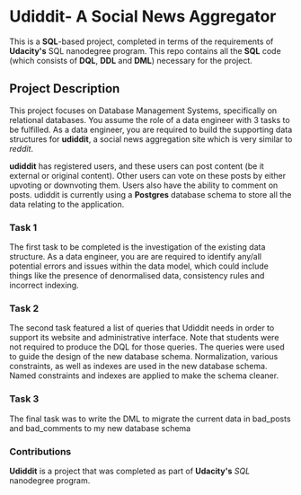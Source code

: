 # Udiddit- A Social News Aggregator
This is a **SQL**-based project, completed in terms of the requirements of **Udacity's** SQL nanodegree program. This repo contains all the **SQL** code (which consists of **DQL**, **DDL** and **DML**) necessary for the project. 

## Project Description
This project focuses on Database Management Systems, specifically on relational databases. You assume the role of a data engineer with 3 tasks to be fulfilled. As a data engineer, you are required to build the supporting data structures for **udiddit**, a social news aggregation site which is very similar to *reddit*.

**udiddit** has registered users, and these users can post content (be it external or original content). Other users can vote on these posts by either upvoting or downvoting them. Users also have the ability to comment on posts. udiddit is currently using a **Postgres** database schema to store all the data relating to the application.

### Task 1
The first task to be completed is the investigation of the existing data structure. As a data engineer, you are are required to identify any/all potential errors and issues within the data model, which could include things like the presence of denormalised data, consistency rules and incorrect indexing.

### Task 2
The second task featured a list of queries that Udiddit needs in order to support its website and administrative interface. Note that students were not required to produce the DQL for those queries. The queries were used to guide the design of the new database schema.  Normalization, various constraints, as well as indexes are used in the new database schema. Named constraints and indexes are applied to make the schema cleaner.

### Task 3
The final task was to write the DML to migrate the current data in bad_posts and bad_comments to my new database schema

### Contributions 
**Udiddit** is a project that was completed as part of **Udacity's** *SQL* nanodegree program.

